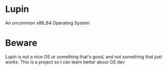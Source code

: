 # Lupin
An uncommon x86_64 Operating System 

# Beware
Lupin is not a nice OS or something that's good, and not something that *just works*.
This is a project so I can learn better about OS dev
